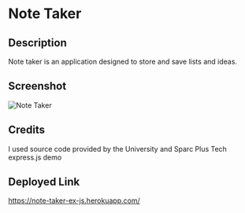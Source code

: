 # Note Taker 

## Description

Note taker is an application designed to store and save lists and ideas.

## Screenshot
![Note Taker](https://user-images.githubusercontent.com/99004555/182289501-8517da67-94ee-490f-b50a-ba51b414661f.png)

## Credits

I used source code provided by the University and Sparc Plus Tech express.js demo

## Deployed Link

https://note-taker-ex-js.herokuapp.com/
